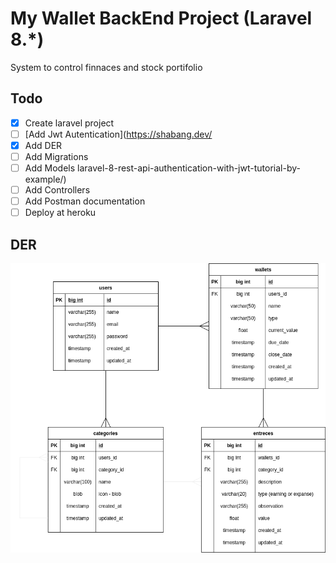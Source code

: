 # My Wallet BackEnd Project (Laravel 8.*)

System to control finnaces and stock portifolio

## Todo

- [x] Create laravel project
- [ ] [Add Jwt Autentication](https://shabang.dev/
- [x] Add DER
- [ ] Add Migrations
- [ ] Add Models
laravel-8-rest-api-authentication-with-jwt-tutorial-by-example/)
- [ ] Add Controllers
- [ ] Add Postman documentation
- [ ] Deploy at heroku

## DER

![der](./public/my-wallet-der.png)
